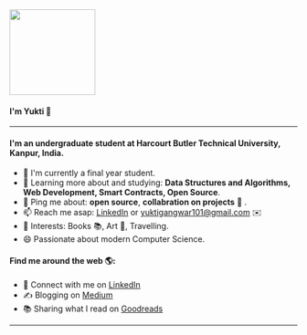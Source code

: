 <img src="https://data.whicdn.com/images/293246292/original.gif" width="150">


#### I'm Yukti 👋 

---

#### I'm an undergraduate student at Harcourt Butler Technical University, Kanpur, India.

- 🏢 I'm currently a final year student.
- 🌱 Learning more about and studying: **Data Structures and Algorithms, Web Development, Smart Contracts, Open Source**.
- 💬 Ping me about: **open source**, **collabration on projects** 🌈 .
- 📫 Reach me asap: <a href="https://www.linkedin.com/in/yuktigangwar">LinkedIn</a> or yuktigangwar101@gmail.com ✉️
- 💜 Interests: Books 📚,  Art 🎨, Travelling.
- 😄 Passionate about modern Computer Science.

#### Find me around the web 🌎:
- 💼 Connect with me on <a href="https://www.linkedin.com/in/yuktigangwar">LinkedIn</a>
- ✍️ Blogging on <a href="https://medium.com/@yuktigangwar101"> Medium </a>
- 📚 Sharing what I read on <a href="https://www.goodreads.com/user/show/79962157-yukti"> Goodreads</a>

---
